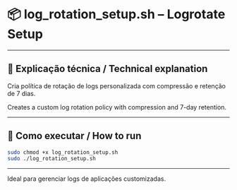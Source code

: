 # 📦 log_rotation_setup.sh – Logrotate Setup

---

## 📝 Explicação técnica / Technical explanation

Cria política de rotação de logs personalizada com compressão e retenção de 7 dias.

Creates a custom log rotation policy with compression and 7-day retention.

---

## 🚀 Como executar / How to run

```bash
sudo chmod +x log_rotation_setup.sh
sudo ./log_rotation_setup.sh
```
---

Ideal para gerenciar logs de aplicações customizadas.
